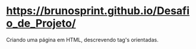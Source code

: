 # https://brunosprint.github.io/Desafio_de_Projeto/

Criando uma página em HTML, descrevendo tag's orientadas.
